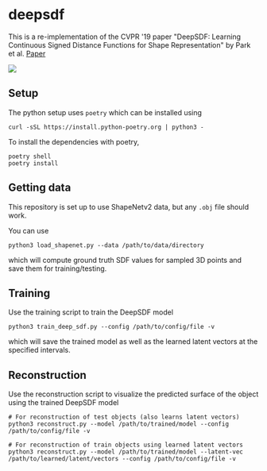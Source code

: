 # deepsdf

This is a re-implementation of the CVPR '19 paper "DeepSDF: Learning Continuous Signed Distance Functions for Shape Representation" by Park et al. [Paper](http://openaccess.thecvf.com/content_CVPR_2019/html/Park_DeepSDF_Learning_Continuous_Signed_Distance_Functions_for_Shape_Representation_CVPR_2019_paper.html)

![](https://github.com/sarveshmayil/deepsdf/blob/main/assets/train_result.gif)

## Setup

The python setup uses `poetry` which can be installed using
```
curl -sSL https://install.python-poetry.org | python3 -
```

To install the dependencies with poetry,
```
poetry shell
poetry install
```

## Getting data

This repository is set up to use ShapeNetv2 data, but any `.obj` file should work.

You can use
```
python3 load_shapenet.py --data /path/to/data/directory
```
which will compute ground truth SDF values for sampled 3D points and save them for training/testing.

## Training

Use the training script to train the DeepSDF model
```
python3 train_deep_sdf.py --config /path/to/config/file -v
```
which will save the trained model as well as the learned latent vectors at the specified intervals.

## Reconstruction

Use the reconstruction script to visualize the predicted surface of the object using the trained DeepSDF model
```
# For reconstruction of test objects (also learns latent vectors)
python3 reconstruct.py --model /path/to/trained/model --config /path/to/config/file -v

# For reconstruction of train objects using learned latent vectors
python3 reconstruct.py --model /path/to/trained/model --latent-vec /path/to/learned/latent/vectors --config /path/to/config/file -v
```
